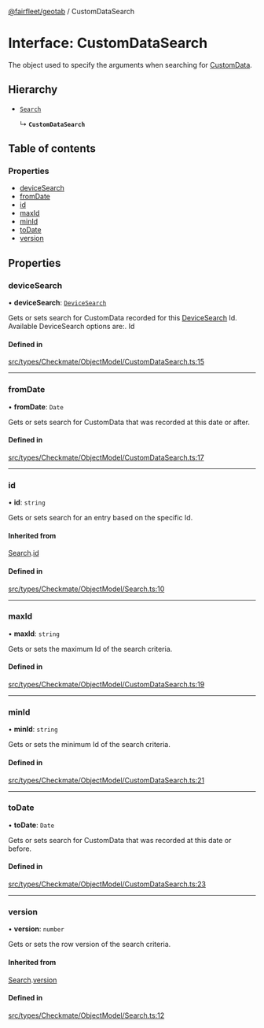 [@fairfleet/geotab](../README.md) / CustomDataSearch

# Interface: CustomDataSearch

The object used to specify the arguments when searching for [CustomData](CustomData.md).

## Hierarchy

- [`Search`](Search.md)

  ↳ **`CustomDataSearch`**

## Table of contents

### Properties

- [deviceSearch](CustomDataSearch.md#devicesearch)
- [fromDate](CustomDataSearch.md#fromdate)
- [id](CustomDataSearch.md#id)
- [maxId](CustomDataSearch.md#maxid)
- [minId](CustomDataSearch.md#minid)
- [toDate](CustomDataSearch.md#todate)
- [version](CustomDataSearch.md#version)

## Properties

### deviceSearch

• **deviceSearch**: [`DeviceSearch`](DeviceSearch.md)

Gets or sets search for CustomData recorded for this [DeviceSearch](DeviceSearch.md) Id.
 Available DeviceSearch options are:.
 <list><item><description>Id</description></item></list>

#### Defined in

[src/types/Checkmate/ObjectModel/CustomDataSearch.ts:15](https://github.com/fairfleet/geotab/blob/ff38bfc/src/types/Checkmate/ObjectModel/CustomDataSearch.ts#L15)

___

### fromDate

• **fromDate**: `Date`

Gets or sets search for CustomData that was recorded at this date or after.

#### Defined in

[src/types/Checkmate/ObjectModel/CustomDataSearch.ts:17](https://github.com/fairfleet/geotab/blob/ff38bfc/src/types/Checkmate/ObjectModel/CustomDataSearch.ts#L17)

___

### id

• **id**: `string`

Gets or sets search for an entry based on the specific Id.

#### Inherited from

[Search](Search.md).[id](Search.md#id)

#### Defined in

[src/types/Checkmate/ObjectModel/Search.ts:10](https://github.com/fairfleet/geotab/blob/ff38bfc/src/types/Checkmate/ObjectModel/Search.ts#L10)

___

### maxId

• **maxId**: `string`

Gets or sets the maximum Id of the search criteria.

#### Defined in

[src/types/Checkmate/ObjectModel/CustomDataSearch.ts:19](https://github.com/fairfleet/geotab/blob/ff38bfc/src/types/Checkmate/ObjectModel/CustomDataSearch.ts#L19)

___

### minId

• **minId**: `string`

Gets or sets the minimum Id of the search criteria.

#### Defined in

[src/types/Checkmate/ObjectModel/CustomDataSearch.ts:21](https://github.com/fairfleet/geotab/blob/ff38bfc/src/types/Checkmate/ObjectModel/CustomDataSearch.ts#L21)

___

### toDate

• **toDate**: `Date`

Gets or sets search for CustomData that was recorded at this date or before.

#### Defined in

[src/types/Checkmate/ObjectModel/CustomDataSearch.ts:23](https://github.com/fairfleet/geotab/blob/ff38bfc/src/types/Checkmate/ObjectModel/CustomDataSearch.ts#L23)

___

### version

• **version**: `number`

Gets or sets the row version of the search criteria.

#### Inherited from

[Search](Search.md).[version](Search.md#version)

#### Defined in

[src/types/Checkmate/ObjectModel/Search.ts:12](https://github.com/fairfleet/geotab/blob/ff38bfc/src/types/Checkmate/ObjectModel/Search.ts#L12)
